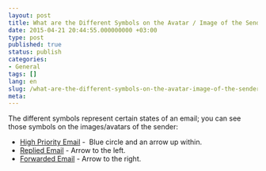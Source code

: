 ```yaml
---
layout: post
title: What are the Different Symbols on the Avatar / Image of the Sender?
date: 2015-04-21 20:44:55.000000000 +03:00
type: post
published: true
status: publish
categories:
- General
tags: []
lang: en
slug: /what-are-the-different-symbols-on-the-avatar-image-of-the-sender/
meta:
---
```


The different symbols represent certain states of an email; you can see those symbols on the images/avatars of the sender:

* [High Priority Email](/send-email-with-high-priority/) -  Blue circle and an arrow up within.
* [Replied Email](/how-can-i-differentiate-a-forwarded-from-a-replied-email/) - Arrow to the left.
* [Forwarded Email](/how-can-i-differentiate-a-forwarded-from-a-replied-email/) - Arrow to the right.